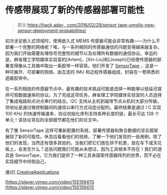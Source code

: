 # 传感带展现了新的传感器部署可能性

> 原文:[https://hack aday . com/2016/02/29/sensor tape-unrolls-new-sensor-deployment-probabilities/](https://hackaday.com/2016/02/29/sensortape-unrolls-new-sensor-deployment-possibilities/)

初次涉足嵌入式领域时，使用嵌入式 MEMS 传感器可能会非常有趣——为什么不部署一个完整的网络呢？唉，与一系列相同的传感器通信的问题变得越来越复杂，因为我们开始需要处理信号完整性的细节以及处理所有数据的通信协议。幸运的是，麻省理工学院媒体实验室的[Artem]、[Xin-Liu]和[Joseph]已经使传感器的部署变得像从工具箱中取出一条胶带一样容易。他们开发了 [SensorTape](https://vimeo.com/155159411) ，这是一种可展开、可部署的网络，由互连的 IMU 和近程传感器组成，封装在一卷熟悉的遮蔽胶带中。

在一系列相连的传感器节点中，最有趣的技术挑战可能是选择一种能够以低延迟提供可观数据速率的协议。为了完成这项任务，麻省理工学院媒体实验室的人员选择了集成电路和点对点串行的结合。I2C 支持从主机到磁带节点从机的大部分传输，但地址是通过微控制器间的通信以串行方式动态分配的。最终结果是通过 I C 实现 100 KHz 的快速传输速率，协议初始化序列支持各种长度的链，最长可达 128 个单元！该协议背后的全部细节都在他们的论文中。

有了像 SensorTape 这样可重新配置的系统，部署传感器和聚合数据的坚实框架展现了新的可能性。休息后看看他们的视频，了解一下他们发现的一些用例。除了他们的发现，当然还有很多其他的。当我们把它们放在烘干机里，放在车下或天花板上，会发生什么？这些问题我们可能从未想过，因为工具根本不存在！我们的道具是 SensorTape，它为我们提供了一种工具来探索传感器阵列的世界，而不必在实现细节中绊倒自己。

通过[ [CreativeApplications](http://www.creativeapplications.net/processing/sensortape-3d-aware-dense-sensor-network-on-a-tape/)

[https://player.vimeo.com/video/155159411](https://player.vimeo.com/video/155159411)